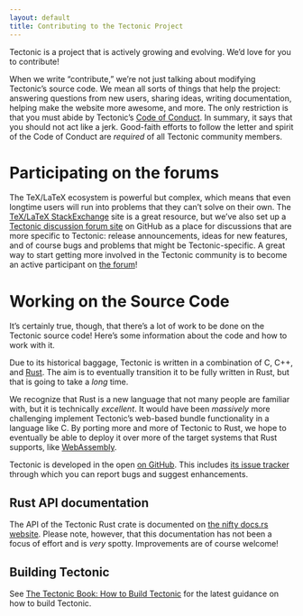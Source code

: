 ```yaml
---
layout: default
title: Contributing to the Tectonic Project
---
```


Tectonic is a project that is actively growing and evolving. We’d love for you
to contribute!

When we write “contribute,” we’re not just talking about modifying Tectonic’s
source code. We mean all sorts of things that help the project: answering
questions from new users, sharing ideas, writing documentation, helping make
the website more awesome, and more. The only restriction is that you must
abide by Tectonic’s
[Code of Conduct](https://github.com/tectonic-typesetting/tectonic/blob/master/CODE_OF_CONDUCT.md).
In summary, it says that you should not act like a jerk. Good-faith efforts to
follow the letter and spirit of the Code of Conduct are *required* of all
Tectonic community members.


# Participating on the forums

The TeX/LaTeX ecosystem is powerful but complex, which means that even
longtime users will run into problems that they can’t solve on their own. The
[TeX/LaTeX StackExchange](https://tex.stackexchange.com/) site is a great
resource, but we’ve also set up a
[Tectonic discussion forum site][forum] on GitHub as a place for discussions
that are more specific to Tectonic: release announcements, ideas for new
features, and of course bugs and problems that might be Tectonic-specific. A
great way to start getting more involved in the Tectonic community is to
become an active participant on [the forum][forum]!

[forum]: https://github.com/tectonic-typesetting/tectonic/discussions/


# Working on the Source Code

It’s certainly true, though, that there’s a lot of work to be done on the
Tectonic source code! Here’s some information about the code and how to work
with it.

Due to its historical baggage, Tectonic is written in a combination of C, C++,
and [Rust](https://www.rust-lang.org/). The aim is to eventually transition it
to be fully written in Rust, but that is going to take a *long* time.

We recognize that Rust is a new language that not many people are familiar
with, but it is technically *excellent*. It would have been *massively* more
challenging implement Tectonic’s web-based bundle functionality in a language
like C. By porting more and more of Tectonic to Rust, we hope to eventually be
able to deploy it over more of the target systems that Rust supports, like
[WebAssembly](https://webassembly.org/).

Tectonic is developed in the open
[on GitHub](https://www.github.com/tectonic-typesetting/tectonic/). This
includes
[its issue tracker](https://www.github.com/tectonic-typesetting/tectonic/issues/)
through which you can report bugs and suggest enhancements.


## Rust API documentation

The API of the Tectonic Rust crate is documented on
[the nifty docs.rs website](https://docs.rs/tectonic). Please note, however,
that this documentation has not been a focus of effort and is *very* spotty.
Improvements are of course welcome!


## Building Tectonic

See [The Tectonic Book: How to Build Tectonic][book-building] for the latest
guidance on how to build Tectonic.

[book-building]: /book/latest/howto/build-tectonic/
